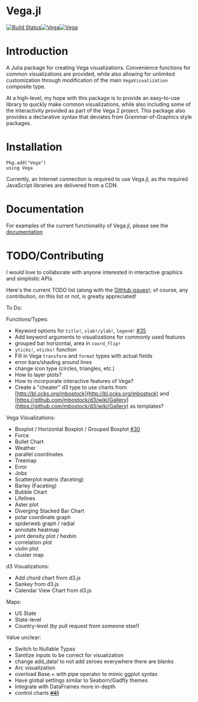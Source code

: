 Vega.jl
=======
[![Build Status](https://travis-ci.org/johnmyleswhite/Vega.jl.svg?branch=master)](https://travis-ci.org/johnmyleswhite/Vega.jl)[![Vega](http://pkg.julialang.org/badges/Vega_0.3.svg)](http://pkg.julialang.org/?pkg=Vega&ver=0.3)[![Vega](http://pkg.julialang.org/badges/Vega_0.4.svg)](http://pkg.julialang.org/?pkg=Vega&ver=0.4)

# Introduction

A Julia package for creating Vega visualizations. Convenience functions for common visualizations are provided, while also allowing for unlimited customization through modification of the main `VegaVisualization` composite type.

At a high-level, my hope with this package is to provide an easy-to-use library to quickly make common visualizations, while also including some of the interactivity provided as part of the Vega 2 project. This package also provides a declarative syntax that deviates from Grammar-of-Graphics style packages.

# Installation

	Pkg.add("Vega")
	using Vega

Currently, an Internet connection is required to use Vega.jl, as the required JavaScript libraries are delivered from a CDN.

# Documentation

For examples of the current functionality of Vega.jl, please see the [documentation](http://johnmyleswhite.github.io/Vega.jl/)

# TODO/Contributing

I would love to collaborate with anyone interested in interactive graphics and simplistic APIs.

Here's the current TODO list (along with the [GitHub issues](https://github.com/johnmyleswhite/Vega.jl/issues)); of course, any contribution, on this list or not, is greatly appreciated!

To Do:

Functions/Types:

- Keyword options for `title!`, `xlab!/ylab!`, `legend!`  [#35](https://github.com/johnmyleswhite/Vega.jl/issues/35)
- Add keyword arguments to visualizations for commonly used features
- grouped bar horizontal, area in `coord_flip!`
- `yticks!`, `xticks!` function
- Fill in Vega `transform` and `format` types with actual fields
- error bars/shading around lines
- change icon type (circles, triangles, etc.)
- How to layer plots?
- How to incorporate interactive features of Vega?
- Create a "cheater" d3 type to use charts from [http://bl.ocks.org/mbostock](http://bl.ocks.org/mbostock) and [https://github.com/mbostock/d3/wiki/Gallery](https://github.com/mbostock/d3/wiki/Gallery) as templates?

Vega Visualizations:

- Boxplot / Horizontal Boxplot / Grouped Boxplot [#30](https://github.com/johnmyleswhite/Vega.jl/issues/30)
- Force
- Bullet Chart
- Weather
- parallel coordinates
- Treemap
- Error
- Jobs
- Scatterplot matrix (faceting)
- Barley (Faceting)
- Bubble Chart
- Lifelines
- Aster plot
- Diverging Stacked Bar Chart
- polar coordinate graph
- spiderweb graph / radial
- annotate heatmap
- joint density plot / hexbin
- correlation plot
- violin plot
- cluster map


d3 Visualizations:

- Add chord chart from d3.js
- Sankey from d3.js
- Calendar View Chart from d3.js

Maps:

- US State
- State-level
- Country-level (by pull request from someone else!)

Value unclear:

- Switch to Nullable Types
- Sanitize inputs to be correct for visualization
- change add_data! to not add zeroes everywhere there are blanks
- Arc visualization
- overload Base.+ with pipe operator to mimic ggplot syntax
- Have global settings similar to Seaborn/Gadfly themes
- Integrate with DataFrames more in-depth
- control charts ~~[#41](https://github.com/johnmyleswhite/Vega.jl/issues/41)~~
